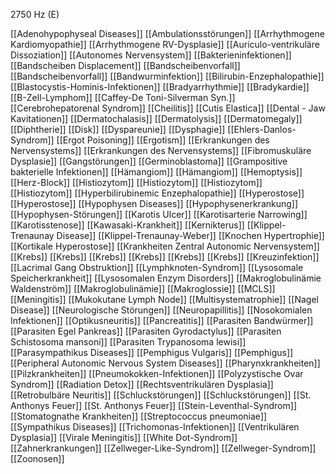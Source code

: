 2750 Hz (E)

[[Adenohypophyseal Diseases]]
[[Ambulationsstörungen]]
[[Arrhythmogene Kardiomyopathie]]
[[Arrhythmogene RV-Dysplasie]]
[[Auriculo-ventrikuläre Dissoziation]]
[[Autonomes Nervensystem]]
[[Bakterieninfektionen]]
[[Bandscheiben Displacement]]
[[Bandscheibenvorfall]]
[[Bandscheibenvorfall]]
[[Bandwurminfektion]]
[[Bilirubin-Enzephalopathie]]
[[Blastocystis-Hominis-Infektionen]]
[[Bradyarrhythmie]]
[[Bradykardie]]
[[B-Zell-Lymphom]]
[[Caffey-De Toni-Silverman Syn.]]
[[Cerebrohepatorenal Syndrom]]
[[Cheilitis]]
[[Cutis Elastica]]
[[Dental - Jaw Kavitationen]]
[[Dermatochalasis]]
[[Dermatolysis]]
[[Dermatomegaly]]
[[Diphtherie]]
[[Disk]]
[[Dyspareunie]]
[[Dysphagie]]
[[Ehlers-Danlos-Syndrom]]
[[Ergot Poisoning]]
[[Ergotism]]
[[Erkrankungen des Nervensystems]]
[[Erkrankungen des Nervensystems]]
[[Fibromuskuläre Dysplasie]]
[[Gangstörungen]]
[[Germinoblastoma]]
[[Grampositive bakterielle Infektionen]]
[[Hämangiom]]
[[Hämangiom]]
[[Hemoptysis]]
[[Herz-Block]]
[[Histiozytom]]
[[Histiozytom]]
[[Histiozytom]]
[[Histiozytom]]
[[Hyperbilirubinemic Enzephalopathie]]
[[Hyperostose]]
[[Hyperostose]]
[[Hypophysen Diseases]]
[[Hypophysenerkrankung]]
[[Hypophysen-Störungen]]
[[Karotis Ulcer]]
[[Karotisarterie Narrowing]]
[[Karotisstenose]]
[[Kawasaki-Krankheit]]
[[Kernikterus]]
[[Klippel-Trenaunay Disease]]
[[Klippel-Trenaunay-Weber]]
[[Knochen Hypertrophie]]
[[Kortikale Hyperostose]]
[[Krankheiten Zentral Autonomic Nervensystem]]
[[Krebs]]
[[Krebs]]
[[Krebs]]
[[Krebs]]
[[Krebs]]
[[Krebs]]
[[Kreuzinfektion]]
[[Lacrimal Gang Obstruktion]]
[[Lymphknoten-Syndrom]]
[[Lysosomale Speicherkrankheit]]
[[Lysosomalen Enzym Disorders]]
[[Makroglobulinämie Waldenström]]
[[Makroglobulinämie]]
[[Makroglossie]]
[[MCLS]]
[[Meningitis]]
[[Mukokutane Lymph Node]]
[[Multisystematrophie]]
[[Nagel Disease]]
[[Neurologische Störungen]]
[[Neuropapillitis]]
[[Nosokomialen Infektionen]]
[[Optikusneuritis]]
[[Pancreatitis]]
[[Parasiten Bandwürmer]]
[[Parasiten Egel Pankreas]]
[[Parasiten Gyrodactylus]]
[[Parasiten Schistosoma mansoni]]
[[Parasiten Trypanosoma lewisi]]
[[Parasympathikus Diseases]]
[[Pemphigus Vulgaris]]
[[Pemphigus]]
[[Peripheral Autonomic Nervous System Diseases]]
[[Pharynxkrankheiten]]
[[Pilzkrankheiten]]
[[Pneumokokken-Infektionen]]
[[Polyzystische Ovar Syndrom]]
[[Radiation Detox]]
[[Rechtsventrikulären Dysplasia]]
[[Retrobulbäre Neuritis]]
[[Schluckstörungen]]
[[Schluckstörungen]]
[[St. Anthonys Feuer]]
[[St. Anthonys Feuer]]
[[Stein-Leventhal-Syndrom]]
[[Stomatognathe Krankheiten]]
[[Streptococcus pneumoniae]]
[[Sympathikus Diseases]]
[[Trichomonas-Infektionen]]
[[Ventrikulären Dysplasia]]
[[Virale Meningitis]]
[[White Dot-Syndrom]]
[[Zahnerkrankungen]]
[[Zellweger-Like-Syndrom]]
[[Zellweger-Syndrom]]
[[Zoonosen]]